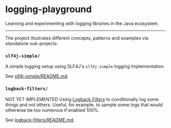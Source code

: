 # logging-playground

Learning and experimenting with logging libraries in the Java ecosystem.

---

The project illustrates different concepts, patterns and examples via standalone sub-projects:

### `slf4j-simple/`

A simple logging setup using SLF4J's `slf4j-simple` logging implementation.

See [slf4j-simple/README.md](slf4j-simple/README.md). 

### `logback-filters/`

NOT YET IMPLEMENTED Using [Logback _Filters_](http://logback.qos.ch/manual/filters.html) to conditionally log some things and not others. Useful, for example, to 
sample some logs that would otherwise be too numerous if enabled 100%.

See [logback-filters/README.md](logback-filters/README.md).

